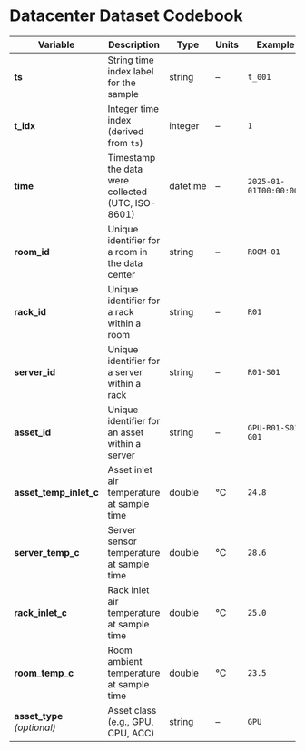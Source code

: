 # Datacenter Dataset Codebook

| Variable | Description | Type | Units | Example |
|-----------|-------------|------|--------|----------|
| **ts** | String time index label for the sample | string | – | `t_001` |
| **t_idx** | Integer time index (derived from `ts`) | integer | – | `1` |
| **time** | Timestamp the data were collected (UTC, ISO-8601) | datetime | – | `2025-01-01T00:00:00Z` |
| **room_id** | Unique identifier for a room in the data center | string | – | `ROOM-01` |
| **rack_id** | Unique identifier for a rack within a room | string | – | `R01` |
| **server_id** | Unique identifier for a server within a rack | string | – | `R01-S01` |
| **asset_id** | Unique identifier for an asset within a server | string | – | `GPU-R01-S01-G01` |
| **asset_temp_inlet_c** | Asset inlet air temperature at sample time | double | °C | `24.8` |
| **server_temp_c** | Server sensor temperature at sample time | double | °C | `28.6` |
| **rack_inlet_c** | Rack inlet air temperature at sample time | double | °C | `25.0` |
| **room_temp_c** | Room ambient temperature at sample time | double | °C | `23.5` |
| **asset_type** *(optional)* | Asset class (e.g., GPU, CPU, ACC) | string | – | `GPU` |
